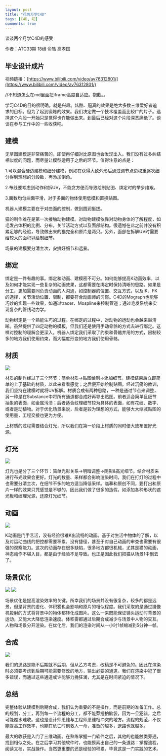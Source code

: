 ```yaml
---
layout: post
title: "花两万学C4D"
tags: [C4D, 叨]
comments: true
---
```


谈谈两个月学C4D的感受

作者：ATC33期 18组 俞皓 高孝国



## 毕业设计成片

视频链接：[https://www.bilibili.com/video/av76312801/](https://www.bilibili.com/video/av76312801/)

//不知道怎么在md里面把iframe高度自适应。抱歉。。

学习C4D的目的很明确，就是兴趣。炫酷、逼真的效果是绝大多数三维爱好者追求的目标。但为了起到锻炼的效果。我们决定做一个技术覆盖面比较广的片子。选择这个片段一开始只是觉得也许能做出来。到最后已经对这个片段深恶痛绝了。谈谈在参与工作中的一些收获吧。

## 建模 

无草图建模是非常痛苦的，即使再仔细对比原图也会发现出入。我们没有过多纠结相似度的问题，而尽量让模型适用于之后的环节。值得注意的点是：

1.可以混合硬边建模和细分建模，例如在获得大致外形后通过调节点边权重逐次细分得到理想的分段数，再添加倒角。

2.布线要考虑到动作和拆UV，不能贪方便而导致绘制贴图、绑定时的举步维艰。

3.面数均匀曲面平滑，对于多面的物体使用低模和置换贴图。

机器人建模主要在于对曲面的控制，做到圆润挺拔。

猫的制作难在是第一次接触动物建模。对动物建模依靠对动物身体的了解程度，如毛发占体积的比例、分布，关节活动方式以及面部结构。很遗憾在此之前并没有积累足够的经验，导致做出来的猫完全和原片是两只。另外，面部在拆解UV时需要给较大的面积以绘制细节。

场景的建模要分清主次，安排好细节和远景。



## 绑定

绑定是一件有趣的事。绑定和动画、建模密不可分。如何能够提高K动画效率，以及如何才能实现一些复杂的动画效果，这都需要在绑定时保持清晰的思路。如果是分工，更加需要同负责动画的人沟通，如控制器的位置、交互方式，以及IK、FK的选择，关节活动位置、限制，都要符合动画师的习惯。C4D的Mograph也能够巧妙的实现一些效果，如通过tracer、Mospline来控制管道；通过毛发系统来实现复杂的管线动力学。

动物绑定是一个熟能生巧的过程。在绑定的过程中，对动物的运动也会越来越清晰。虽然提供了四足动物的模板，但我们还是使用手动骨骼的方式去进行绑定。这样对控制的理解会更深入。机器人绑定我们采取了约束和骨骼并用的方式，限制较多的地方我们使用约束，而大幅度形变的地方我们使用骨骼。

## 材质

![](http://q61yg42n6.bkt.clouddn.com/%E8%B4%B4%E5%9B%BE%E7%BB%98%E5%88%B6.png)

材质的制作经过了三个环节：简单材质->贴图绘制->添加细节。建模结束后立即简单的上了基础的材质，以此来看看感觉；之后便开始绘制贴图。经过沉痛的教训，我们坚持在建模时就将UV拆解。材质合成有两种思路，一种是通过节点来调整，另一种是在Substance中将所有通道都合成好再导出贴图。前者适合简单且细节抽象的表面，如金属污渍；后者适合纹理细节较为具体的表面，如有花纹、数字、或者是动植物。对于优化场景来说，后者是较为理想的方式，能够大大缩减贴图的使用量，工程交接也更为方便。

上材质的过程需要结合灯光，所以我们在第一阶段上材质的同时便大致布置好光源。 

## 灯光

![](http://q61yg42n6.bkt.clouddn.com/%E7%81%AF%E5%85%89.png)

灯光也是分了三个环节：简单光影关系->明暗调整->阴影&高光细节。结合材质来进行布光效果会更好。灯光的数量、采样都会影响渲染时间，我们在打灯的过程中也需要分清主次，在细节不多的地方适当降低采样。临摹和原创不同，要打出和原片一样的效果只凭感觉是不够的，因此我们做了很多的造假，如添加各种形状的遮光板和纹理光源，还原灯光细节。

## 动画 


![](http://q61yg42n6.bkt.clouddn.com/%E5%90%88%E6%88%90.png)

K动画是门手艺活，没有经验很难K出流畅的动画。基于对生活中物体的了解，以及对运动曲线的把控都需要积累，没有捷径，甚至于对自己动画的审查也需要有很强的观察能力。这次的动画存在很多缺陷，很多地方都很机械，尤其是猫的动画，神态动作不堪入目，都是由于经验不足导致。也正是因此我们把猫从场景1中删去了。

## 场景优化

![](http://q61yg42n6.bkt.clouddn.com/%E6%B8%B2%E6%9F%93.png)
![](http://q61yg42n6.bkt.clouddn.com/%E6%B8%B2%E6%9F%932.png)

场景优化是提高渲染效率的关键。所幸我们的场景并没有很复杂，较多的都是远景，但是背景的虚化、体积雾也会影响和原片的相似程度。我们采取的是通过摄像机投射的方式将背景中的物体都转化成图片。这么一来既能保证镜头运动时背景的运动，又能大大降低渲染速度。体积雾都通过后期合成减少与场景中人物的交互。人物和场景分开渲染。在优化后，我们的渲染时间从一小时1帧缩减到5分钟一帧。

## 合成

![](http://q61yg42n6.bkt.clouddn.com/%E5%8A%A8%E7%94%BB%E6%9B%B2%E7%BA%BF.png)

我们的思路是能不后期就不后期，但从乙方考虑，改稿是不可避免的。因此在渲染时必须要考虑到后期可能需要修改的地方，输出必要的通道。我们在渲染中犯了很多错误，而通过这些通道或许能够力挽狂澜，尤其是在时间紧迫的情况下。

## 总结

完整体验从建模到后期合成，我们认为重要的不是操作，而是前期的准备工作。总的规划，分工，再到每一个流程的分工，都不能莽撞拍脑袋，因为一旦犯错，之后可能覆水难收。这也是设计师思维与工程师思维相冲突的地方。流程的规范，不仅能提高工作效率，也能在危亡时刻救人一命，准备的越多，退路也就越多。

最大的收获是入门了三维动画。在熟练掌握一门软件之后，其他的也能触类旁通，找到相似之处。在之后学习其他软件时，也能摸索出自己的一条道路：掌握流程，阅读文档，实战操作。当然更重要的还是经验的积累，毕竟这是一门实践的艺术。

 

 

 